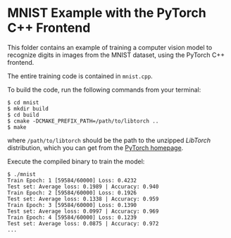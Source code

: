 # MNIST Example with the PyTorch C++ Frontend

This folder contains an example of training a computer vision model to recognize
digits in images from the MNIST dataset, using the PyTorch C++ frontend.

The entire training code is contained in `mnist.cpp`.

To build the code, run the following commands from your terminal:

```shell
$ cd mnist
$ mkdir build
$ cd build
$ cmake -DCMAKE_PREFIX_PATH=/path/to/libtorch ..
$ make
```

where `/path/to/libtorch` should be the path to the unzipped *LibTorch*
distribution, which you can get from the [PyTorch
homepage](https://pytorch.org/get-started/locally/).

Execute the compiled binary to train the model:

```shell
$ ./mnist
Train Epoch: 1 [59584/60000] Loss: 0.4232
Test set: Average loss: 0.1989 | Accuracy: 0.940
Train Epoch: 2 [59584/60000] Loss: 0.1926
Test set: Average loss: 0.1338 | Accuracy: 0.959
Train Epoch: 3 [59584/60000] Loss: 0.1390
Test set: Average loss: 0.0997 | Accuracy: 0.969
Train Epoch: 4 [59584/60000] Loss: 0.1239
Test set: Average loss: 0.0875 | Accuracy: 0.972
...
```
